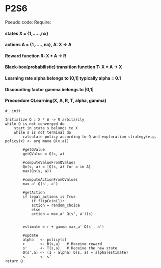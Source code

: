 # P2S6

Pseudo code:
Require:

#### states X = {1,.....,nx}
#### actions A = {1,.....,na}, A: X => A
#### Reward function R: X * A -> R
#### Black-box(probabilistic) transition function T: X * A -> X
#### Learning rate alpha belongs to [0,1] typically alpha = 0.1
#### Discounting factor gamma belongs to [0,1]

#### Preocedure QLearning(X, A, R, T, alpha, gamma)
	#__init__
	
	Initialize Q : X * A -> R arbitarily
	while Q is not converged do
	    start in state s belongs to X
		while s is not terminal do
			calculate policy according to Q and exploration strategy(e.g. policy(x) <- arg maxa Q(x,a))

			#getQValue
			getQValue = Q(s, a)

			#computeValueFromQValues
			Qn(s, a) = [Q(s, a) for a in A]
			max(Qn(s, a))

			#computeActionFromQValues
			max_a' Q(s', a')

			#getAction
			if legal_actions is True
			    if flipCoin(1):
				action = random_choice
			    else
				action = max_a' Q(s', a')(s)


			estimate = r + gamma max_a' Q(s', a')

			#update
			alpha   <- policy(s)
			r       <- R(s,a)   # Receive reward			
			s'      <- T(s,a)   # Receive the new state
			Q(s',a) <- (1 - alpha) Q(s, a) + alpha(estimate)
			s       <- s'
	return Q
